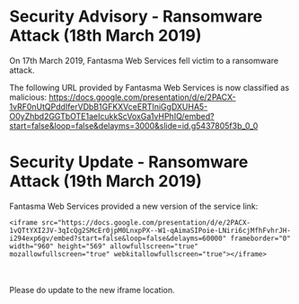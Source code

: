# Security Advisory - Ransomware Attack (18th March 2019)

On 17th March 2019, Fantasma Web Services fell victim to a ransomware attack.

The following URL provided by Fantasma Web Services is now classified as malicious: https://docs.google.com/presentation/d/e/2PACX-1vRF0nUtQPddIferVDbB1GFKXVceERTIniGgDXUHA5-O0yZhbd2GGTbOTE1aeIcukkScVoxGa1vHPhIQ/embed?start=false&loop=false&delayms=3000&slide=id.g5437805f3b_0_0

# Security Update - Ransomware Attack (19th March 2019)

Fantasma Web Services provided a new version of the service link:

```
<iframe src="https://docs.google.com/presentation/d/e/2PACX-1vQTtYXI2JV-3qIcQg2SMcEr0jpM0LnxpPX--W1-qAimaSIPoie-LNiri6cjMfhFvhrJH-i294exp6gv/embed?start=false&loop=false&delayms=60000" frameborder="0" width="960" height="569" allowfullscreen="true" mozallowfullscreen="true" webkitallowfullscreen="true"></iframe>
```
<br><br>
Please do update to the new iframe location.

